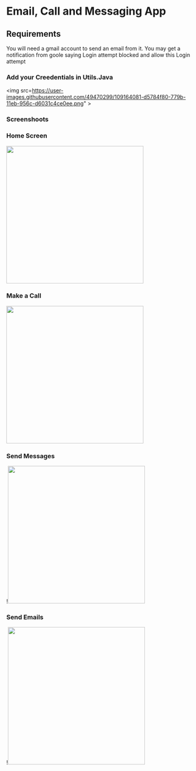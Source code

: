 # Email, Call and Messaging App

## Requirements
You will need a gmail account to send an email from it.
You may get a notification from goole saying Login attempt blocked and allow this Login attempt



### Add your Creedentials in Utils.Java

<img src=https://user-images.githubusercontent.com/49470299/109164081-d5784f80-779b-11eb-956c-d6031c4ce0ee.png" >

### Screenshoots
### Home Screen

<img src=https://user-images.githubusercontent.com/49470299/109165086-f7be9d00-779c-11eb-9f79-87576fe14d10.jpg width="360">

### Make a Call

<img src="https://user-images.githubusercontent.com/49470299/109165077-f55c4300-779c-11eb-97a9-20e72c65df77.jpg" width="360">


### Send Messages
!<img src="https://user-images.githubusercontent.com/49470299/109165083-f7260680-779c-11eb-98db-3a12a4bb1b6a.jpg" width="360">

### Send Emails
!<img src="https://user-images.githubusercontent.com/49470299/109165085-f7260680-779c-11eb-8ebe-e493ddd40da0.jpg" width="360">
